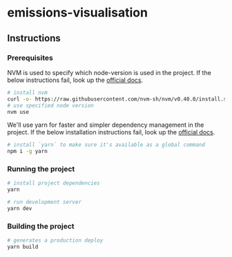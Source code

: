 # emissions-visualisation

## Instructions

### Prerequisites
NVM is used to specify which node-version is used in the project. If the below instructions fail, look up the [official docs](https://github.com/nvm-sh/nvm).
```sh
# install nvm
curl -o- https://raw.githubusercontent.com/nvm-sh/nvm/v0.40.0/install.sh | bash
# use specified node version
nvm use
```

We'll use yarn for faster and simpler dependency management in the project. If the below installation instructions fail, look up the [official docs](https://classic.yarnpkg.com/lang/en/docs/install/).
```sh
# install `yarn` to make sure it's available as a global command
npm i -g yarn
```

### Running the project
```sh
# install project dependencies
yarn

# run development server
yarn dev
```

### Building the project
```sh
# generates a production deploy
yarn build
```
